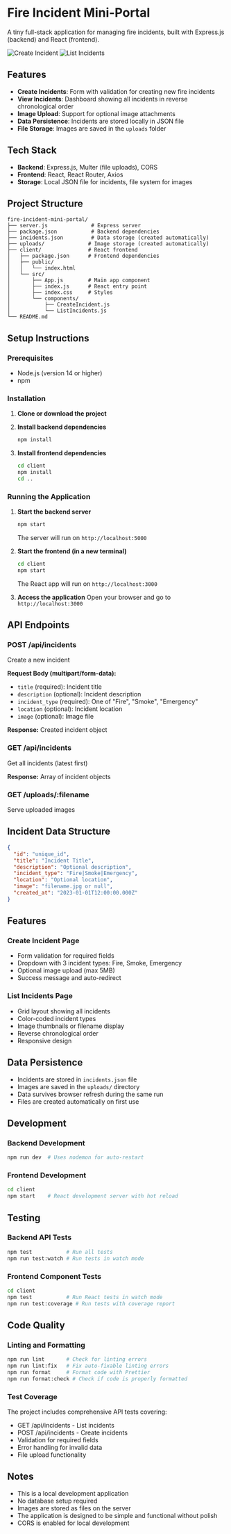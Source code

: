 # Fire Incident Mini-Portal

A tiny full-stack application for managing fire incidents, built with Express.js (backend) and React (frontend).

![Create Incident](./assets/create-incident.png)
![List Incidents](./assets/list-incidents.png)

## Features

- **Create Incidents**: Form with validation for creating new fire incidents
- **View Incidents**: Dashboard showing all incidents in reverse chronological order
- **Image Upload**: Support for optional image attachments
- **Data Persistence**: Incidents are stored locally in JSON file
- **File Storage**: Images are saved in the `uploads` folder

## Tech Stack

- **Backend**: Express.js, Multer (file uploads), CORS
- **Frontend**: React, React Router, Axios
- **Storage**: Local JSON file for incidents, file system for images

## Project Structure

```
fire-incident-mini-portal/
├── server.js              # Express server
├── package.json           # Backend dependencies
├── incidents.json         # Data storage (created automatically)
├── uploads/              # Image storage (created automatically)
├── client/               # React frontend
│   ├── package.json      # Frontend dependencies
│   ├── public/
│   │   └── index.html
│   └── src/
│       ├── App.js        # Main app component
│       ├── index.js      # React entry point
│       ├── index.css     # Styles
│       └── components/
│           ├── CreateIncident.js
│           └── ListIncidents.js
└── README.md
```

## Setup Instructions

### Prerequisites

- Node.js (version 14 or higher)
- npm

### Installation

1. **Clone or download the project**

2. **Install backend dependencies**
   ```bash
   npm install
   ```

3. **Install frontend dependencies**
   ```bash
   cd client
   npm install
   cd ..
   ```

### Running the Application

1. **Start the backend server**
   ```bash
   npm start
   ```
   The server will run on `http://localhost:5000`

2. **Start the frontend (in a new terminal)**
   ```bash
   cd client
   npm start
   ```
   The React app will run on `http://localhost:3000`

3. **Access the application**
   Open your browser and go to `http://localhost:3000`

## API Endpoints

### POST /api/incidents
Create a new incident

**Request Body (multipart/form-data):**
- `title` (required): Incident title
- `description` (optional): Incident description
- `incident_type` (required): One of "Fire", "Smoke", "Emergency"
- `location` (optional): Incident location
- `image` (optional): Image file

**Response:** Created incident object

### GET /api/incidents
Get all incidents (latest first)

**Response:** Array of incident objects

### GET /uploads/:filename
Serve uploaded images

## Incident Data Structure

```json
{
  "id": "unique_id",
  "title": "Incident Title",
  "description": "Optional description",
  "incident_type": "Fire|Smoke|Emergency",
  "location": "Optional location",
  "image": "filename.jpg or null",
  "created_at": "2023-01-01T12:00:00.000Z"
}
```

## Features

### Create Incident Page
- Form validation for required fields
- Dropdown with 3 incident types: Fire, Smoke, Emergency
- Optional image upload (max 5MB)
- Success message and auto-redirect

### List Incidents Page
- Grid layout showing all incidents
- Color-coded incident types
- Image thumbnails or filename display
- Reverse chronological order
- Responsive design

## Data Persistence

- Incidents are stored in `incidents.json` file
- Images are saved in the `uploads/` directory
- Data survives browser refresh during the same run
- Files are created automatically on first use

## Development

### Backend Development
```bash
npm run dev  # Uses nodemon for auto-restart
```

### Frontend Development
```bash
cd client
npm start    # React development server with hot reload
```

## Testing

### Backend API Tests
```bash
npm test           # Run all tests
npm run test:watch # Run tests in watch mode
```

### Frontend Component Tests
```bash
cd client
npm test           # Run React tests in watch mode
npm run test:coverage # Run tests with coverage report
```

## Code Quality

### Linting and Formatting
```bash
npm run lint       # Check for linting errors
npm run lint:fix   # Fix auto-fixable linting errors
npm run format     # Format code with Prettier
npm run format:check # Check if code is properly formatted
```

### Test Coverage
The project includes comprehensive API tests covering:
- GET /api/incidents - List incidents
- POST /api/incidents - Create incidents
- Validation for required fields
- Error handling for invalid data
- File upload functionality

## Notes

- This is a local development application
- No database setup required
- Images are stored as files on the server
- The application is designed to be simple and functional without polish
- CORS is enabled for local development
